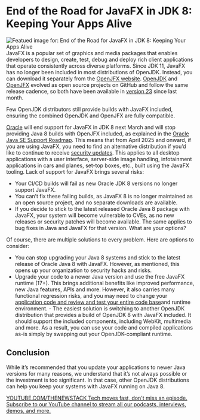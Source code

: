 # End of the Road for JavaFX in JDK 8: Keeping Your Apps Alive
![Featued image for: End of the Road for JavaFX in JDK 8: Keeping Your Apps Alive](https://cdn.thenewstack.io/media/2024/10/d3e01363-gravel-1024x576.jpg)
JavaFX is a popular set of graphics and media packages that enables developers to design, create, test, debug and deploy rich client applications that operate consistently across diverse platforms. Since JDK 11, JavaFX has no longer been included in most distributions of OpenJDK. Instead, you can download it separately from the [OpenJFX website](https://openjfx.io/). [OpenJDK](https://github.com/openjdk/jdk) and [OpenJFX](https://github.com/openjdk/jfx) evolved as open source projects on GitHub and follow the same release cadence, so both have been available in [version 23](https://thenewstack.io/oracle-unveils-java-23-simplicity-meets-enterprise-power/) since last month.

Few OpenJDK distributors still provide builds with JavaFX included, ensuring the combined OpenJDK and OpenJFX are fully compatible.

[Oracle](https://developer.oracle.com/?utm_content=inline+mention) will end support for JavaFX in JDK 8 next March and will stop providing Java 8 builds with OpenJFX included, as explained in the [Oracle Java SE Support Roadmap](https://www.oracle.com/java/technologies/java-se-support-roadmap.html). This means that from April 2025 and onward, if you are using JavaFX, you need to find an alternative distribution if you’d like to continue to receive [security updates](https://thenewstack.io/the-hidden-threats-lurking-in-outdated-java/). This applies to all desktop applications with a user interface, server-side image handling, infotainment applications in cars and planes, set-top boxes, etc., built using the JavaFX tooling.
Lack of support for JavaFX brings several risks:

- Your CI/CD builds will fail as new Oracle JDK 8 versions no longer support JavaFX.
- You can’t fix these failing builds, as JavaFX 8 is no longer maintained as an open source project, and no separate downloads are available.
- If you decide to stick to the latest released Oracle Java 8 package with JavaFX, your system will become vulnerable to CVEs, as no new releases or security patches will become available. The same applies to bug fixes in Java and JavaFX for that version.
What are your options?

Of course, there are multiple solutions to every problem. Here are options to consider:

- You can stop upgrading your Java 8 systems and stick to the latest release of Oracle Java 8 with JavaFX. However, as mentioned, this opens up your organization to security hacks and risks.
- Upgrade your code to a newer Java version and use the free JavaFX runtime (17+). This brings additional benefits like improved performance, new Java features, APIs and more. However, it also carries many functional regression risks, and you may need to change your
[application code and review and test your entire code base](https://thenewstack.io/how-to-test-how-much-memory-your-java-application-uses/)and runtime environment. - The easiest solution is switching to another OpenJDK distribution that provides a build of OpenJDK 8 with JavaFX included. It should support the included components, including WebKit, multimedia and more. As a result, you can use your code and compiled applications as-is simply by swapping out your OpenJDK-compliant runtime.
## Conclusion
While it’s recommended that you update your applications to newer Java versions for many reasons, we understand that it’s not always possible or the investment is too significant. In that case, other OpenJDK distributions can help you keep your systems with JavaFX running on Java 8.

[
YOUTUBE.COM/THENEWSTACK
Tech moves fast, don't miss an episode. Subscribe to our YouTube
channel to stream all our podcasts, interviews, demos, and more.
](https://youtube.com/thenewstack?sub_confirmation=1)